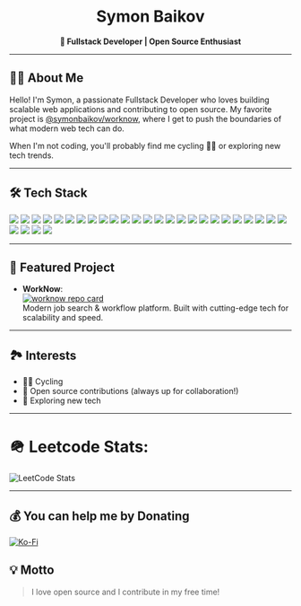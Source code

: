 <!-- Hi there 👋 Welcome to my GitHub! -->

<h1 align="center">Symon Baikov</h1>
<p align="center">
  <b>🚀 Fullstack Developer | Open Source Enthusiast</b>
</p>

---

## 👨‍💻 About Me

Hello! I'm Symon, a passionate Fullstack Developer who loves building scalable web applications and contributing to open source. My favorite project is <a href="https://github.com/symonbaikov/worknow">@symonbaikov/worknow</a>, where I get to push the boundaries of what modern web tech can do.

When I'm not coding, you'll probably find me cycling 🚴‍♂️ or exploring new tech trends.

---

## 🛠️ Tech Stack

<p>
  <!-- Shields from user -->
  <img src="https://img.shields.io/badge/javascript-%23323330.svg?style=for-the-badge&logo=javascript&logoColor=%23F7DF1E"/>
  <img src="https://img.shields.io/badge/typescript-%23007ACC.svg?style=for-the-badge&logo=typescript&logoColor=white"/>
  <img src="https://img.shields.io/badge/html5-%23E34F26.svg?style=for-the-badge&logo=html5&logoColor=white"/>
  <img src="https://img.shields.io/badge/AWS-%23FF9900.svg?style=for-the-badge&logo=amazon-aws&logoColor=white"/>
  <img src="https://img.shields.io/badge/vercel-%23000000.svg?style=for-the-badge&logo=vercel&logoColor=white"/>
  <img src="https://img.shields.io/badge/react-%2320232a.svg?style=for-the-badge&logo=react&logoColor=%2361DAFB"/>
  <img src="https://img.shields.io/badge/vite-%23646CFF.svg?style=for-the-badge&logo=vite&logoColor=white"/>
  <img src="https://img.shields.io/badge/angular-%23DD0031.svg?style=for-the-badge&logo=angular&logoColor=white"/>
  <img src="https://img.shields.io/badge/bootstrap-%238511FA.svg?style=for-the-badge&logo=bootstrap&logoColor=white"/>
  <img src="https://img.shields.io/badge/node.js-6DA55F?style=for-the-badge&logo=node.js&logoColor=white"/>
  <img src="https://img.shields.io/badge/nestjs-%23E0234E.svg?style=for-the-badge&logo=nestjs&logoColor=white"/>
  <img src="https://img.shields.io/badge/radix%20ui-161618.svg?style=for-the-badge&logo=radix-ui&logoColor=white"/>
  <img src="https://img.shields.io/badge/redux-%23593d88.svg?style=for-the-badge&logo=redux&logoColor=white"/>
  <img src="https://img.shields.io/badge/SASS-hotpink.svg?style=for-the-badge&logo=SASS&logoColor=white"/>
  <img src="https://img.shields.io/badge/nginx-%23009639.svg?style=for-the-badge&logo=nginx&logoColor=white"/>
  <img src="https://img.shields.io/badge/mysql-4479A1.svg?style=for-the-badge&logo=mysql&logoColor=white"/>
  <img src="https://img.shields.io/badge/redis-%23DD0031.svg?style=for-the-badge&logo=redis&logoColor=white"/>
  <img src="https://img.shields.io/badge/postgres-%23316192.svg?style=for-the-badge&logo=postgresql&logoColor=white"/>
  <img src="https://img.shields.io/badge/Prisma-3982CE?style=for-the-badge&logo=Prisma&logoColor=white"/>
  <img src="https://img.shields.io/badge/MongoDB-%234ea94b.svg?style=for-the-badge&logo=mongodb&logoColor=white"/>
  <img src="https://img.shields.io/badge/figma-%23F24E1E.svg?style=for-the-badge&logo=figma&logoColor=white"/>
  <img src="https://img.shields.io/badge/git-%23F05033.svg?style=for-the-badge&logo=git&logoColor=white"/>
  <img src="https://img.shields.io/badge/github-%23121011.svg?style=for-the-badge&logo=github&logoColor=white"/>
  <img src="https://img.shields.io/badge/docker-%230db7ed.svg?style=for-the-badge&logo=docker&logoColor=white"/>
  <img src="https://img.shields.io/badge/ESLint-4B3263?style=for-the-badge&logo=eslint&logoColor=white"/>
  <img src="https://img.shields.io/badge/-ElasticSearch-005571?style=for-the-badge&logo=elasticsearch"/>
  <img src="https://img.shields.io/badge/grafana-%23F46800.svg?style=for-the-badge&logo=grafana&logoColor=white"/>
  <img src="https://img.shields.io/badge/kubernetes-%23326ce5.svg?style=for-the-badge&logo=kubernetes&logoColor=white"/>
  <img src="https://img.shields.io/badge/-Swagger-%23Clojure?style=for-the-badge&logo=swagger&logoColor=white"/>
</p>

---

## 🌟 Featured Project

- <b>WorkNow</b>:  
  <a href="https://github.com/symonbaikov/worknow">
    <img src="https://github-readme-stats.vercel.app/api/pin/?username=symonbaikov&repo=worknow" alt="worknow repo card"/>
  </a>
  <br>
  Modern job search & workflow platform. Built with cutting-edge tech for scalability and speed.

---

## 🏞️ Interests

- 🚴‍♂️ Cycling
- 💬 Open source contributions (always up for collaboration!)
- 🔬 Exploring new tech

---

# 🪖 Leetcode Stats:
![LeetCode Stats](https://leetcard.jacoblin.cool/symonbaikov?theme=dark&font=Averia%20Sans%20Libre)

---

  ## 💰 You can help me by Donating
  [![Ko-Fi](https://img.shields.io/badge/Ko--fi-F16061?style=for-the-badge&logo=ko-fi&logoColor=white)](https://ko-fi.com/symonbaikov) 


## 💡 Motto

> I love open source and I contribute in my free time!


<!--
📈 GitHub Stats (optional, uncomment if you want!)
<p align="center">
  <img src="https://github-readme-stats.vercel.app/api?username=symonbaikov&show_icons=true&theme=radical" alt="Symon's stats" />
</p>
-->
